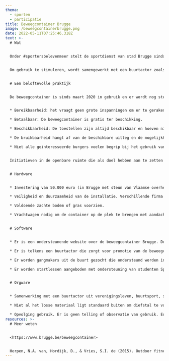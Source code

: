 ```yaml
---
thema:
  - sporten
  - participatie
title: Beweegcontainer Brugge
image: /beweegcontainerbrugge.png
date: 2022-05-11T07:25:46.318Z
text: >-
  # Wat


  Onder #sportersbelevenmeer stelt de sportdienst van stad Brugge sinds maart 2020 een verplaatsbare beweegcontainer ter beschikking op geselecteerde plekken in de openbare ruimte waar burgers in, op of naast kunnen bewegen. Het is door iedereen gratis en vrij te gebruiken en past in het kader van buitenlucht fitnessen of ‘street workout’. De beweegcontainer bestaat uit losse en vaste onderdelen waarop/waaraan/waarmee verschillende oefeningen uitgevoerd kunnen worden. Hat accent ligt op krachtoefeningen aangevuld met coördinatie en lenigheid.


  Om gebruik te stimuleren, wordt samengewerkt met een buurtactor zoals een hogeschool, sportclub, buurtsport… Studenten Sport en Bewegen van Howest zorgen in het kader van [\#BruggeBeweegt](https://vitalcities.be/publicaties/brugge-beweegt.html) voor bijkomende initiatiesessies en ondersteunende oefeningen die te raadplegen zijn via de website van de [Beweegcontainer](https://www.brugge.be/beweegcontainer). Daarnaast zijn ze verantwoordelijk voor het zoeken van gangmakers uit de buurt die ondersteund worden en met meer kennis van zaken andere leeftijdsgenoten meetrekken om fitheidsoefeningen te doen.


  # Een beloftevolle praktijk


  De beweegcontainer is sinds maart 2020 in gebruik en er wordt nog steeds bijgestuurd voor maximaal gebruik ervan. De activiteiten van een beweegcontainer zijn aanvullend op de nood aan dagelijkse bewegen om fit te blijven. Ze zetten in op lenigheid, kracht en coördinatie. Het voordeel van toestellen in de openbare ruimte zijn:	


  * Bereikbaarheid: het vraagt geen grote inspanningen om er te geraken, in de buurt, centrale plek. Indien een plek succesvol blijkt, kan beslist worden om over te gaan tot een permanentere inplanting van buiten fitness toestellen.

  * Betaalbaar: De beweegcontainer is gratis ter beschikking.

  * Beschikbaarheid: De toestellen zijn altijd beschikbaar en hoeven niet gereserveerd worden. In Brugge wordt het losse materiaal afgesloten met een code die na registratie aangevraagd kan worden. De mogelijkheid tot variatie in oefeningen is belangrijk voor de deelnemers dat maakt Zeker in de wintermaanden is verlichting belangrijk voor gebruik na 17u.

  * De bruikbaarheid hangt af van de beschikbare uitleg en de mogelijkheid tot niveauverschillen. Er is de ervaring in Brugge dat de beschikbare toestellen van de beweegcontainer eerder geschikt zijn voor fitte en geoefende sporters en niet laagdrempelig genoeg zijn voor mensen die niet gewoon zijn om krachtoefeningen te doen, voor jonge kinderen en ouderen. De bruikbaarheid is ook afhankelijk van het weer. De buitenlucht heeft dan weer als voordelen.

  * Niet alle geïnteresseerde burgers voelen begrip bij het gebruik van de toestellen en zullen afzijdig blijven als een andere groep aan het werk is omdat ze niet tot die bepaalde gemeenschap (bijvoorbeeld een groep scholieren of een calesthenics community). Voor anderen is het een manier om gelijkgezinden te ontmoeten en ze trekken zich op aan rolmodellen.


  Initiatieven in de openbare ruimte die als doel hebben aan te zetten tot meer bewegen zijn vaak duurzamer als er een goeie aanpak is met een evenwicht tussen hardware, orgware en software (Dobrov). De randvoorwaarden voor een succesvolle beweegcontainer verschillen nauwelijks dan voor andere buiten fitness-initiatieven zoals installaties voor calesthenics, outdoor fitness, een beweegbank, een fitmobiel…


  # Hardware


  * Investering van 50.000 euro (in Brugge met steun van Vlaamse overheid)

  * Veiligheid en duurzaamheid van de installatie. Verschillende firma's zijn gespecialiseerd hierin.

  * Voldoende zachte bodem of gras voorzien.

  * Vrachtwagen nodig om de container op de plek te brengen met aandacht voor het gewicht van die vrachtwagen zodat er geen schade kan aangebracht worden aan de onderbodem. Dit beperkt soms de plaatsing van de container op “ideale” plekken met veel voorbijgangers.


  # Software


  * Er is een ondersteunende website over de beweegcontainer Brugge. De geïnteresseerde burger vindt er snel terug waar de container staat, hoe die kan aangevraagd worden, tips voor oefeningen op 3 niveaus (makkelijk-gemiddeld-moeilijk). Die oefeningen worden uitgelegd met aandachtspunten en gedemonstreerd aan de hand van een video. 

  * Er is telkens een buurtactor die zorgt voor promotie van de beweegcontainer, activiteiten en recrutering gebruikers, promotie.

  * Er worden gangmakers uit de buurt gezocht die ondersteund worden in hun opdracht om anderen te motiveren en met meer kennis en inzicht hen te ondersteunen bij het toepassen van diverse fysieke oefeningen.

  * Er worden startlessen aangeboden met ondersteuning van studenten Sport en Bewegen van een hogeschool.


  # Orgware


  * Samenwerking met een buurtactor uit verenigingsleven, buurtsport, sportclub die verantwoordelijkheid opneemt om rond de container activiteiten te plannen en buurtbewoners te recruteren en te leren werken met de infrastructuur en lokale activiteiten op gang brengt.

  * Niet al het losse materiaal ligt standaard buiten om diefstal te voorkomen. Er is een drempel ingebouwd via een cijfercode die kan aangevraagd worden mits ID-gegevens doorgeven worden. Dit heeft als nadeel dat enkel de basisinfrastructuur spontaan ter beschikking is. (Zie ook Hubster om materiaal ter beschikking te stellen)

  * Opvolging gebruik. Er is geen telling of observatie van gebruik. Er is een mondelinge evaluatie met de verantwoordelijke buurtactor over het gebruik en de meerwaarde van de container. Tot nu waren die evaluaties positief ondanks de vele COVID-19 maatregelen.
resources: >-
  # Meer weten


  <https://www.brugge.be/beweegcontainer>


  Herpen, N.A. van, Hordijk, D., & Vries, S.I. de (2015). Outdoor fitness in Den Haag: een onderzoek naar het gebruik en de succesfactoren van zeven Haagse fitplaatsen. Den Haag: De Haagse Hogeschool, Lectoraat Gezonde Leefstijl in een Stimulerende Omgeving.
---
```

